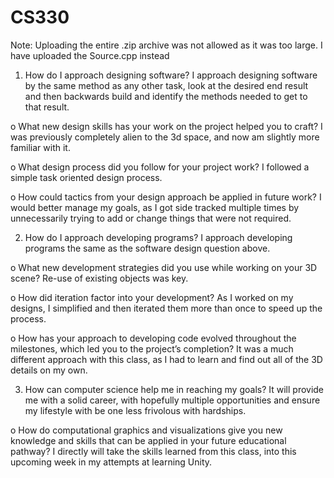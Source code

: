 # CS330
Note: Uploading the entire .zip archive was not allowed as it was too large. I have uploaded the Source.cpp instead

1.	How do I approach designing software? 
I approach designing software by the same method as any other task, look at the desired end result and then backwards build and identify the methods needed to get to that result.

o	What new design skills has your work on the project helped you to craft?
I was previously completely alien to the 3d space, and now am slightly more familiar with it.

o	What design process did you follow for your project work?
I followed a simple task oriented design process. 

o	How could tactics from your design approach be applied in future work?
I would better manage my goals, as I got side tracked multiple times by unnecessarily trying to add or change things that were not required.

2.	How do I approach developing programs? 
I approach developing programs the same as the software design question above.

o	What new development strategies did you use while working on your 3D scene?
Re-use of existing objects was key.

o	How did iteration factor into your development?
As I worked on my designs, I simplified and then iterated them more than once to speed up the process.

o	How has your approach to developing code evolved throughout the milestones, which led you to the project’s completion?
It was a much different approach with this class, as I had to learn and find out all of the 3D details on my own. 

3.	How can computer science help me in reaching my goals? 
It will provide me with a solid career, with hopefully multiple opportunities and ensure my lifestyle with be one less frivolous with hardships.

o	How do computational graphics and visualizations give you new knowledge and skills that can be applied in your future educational pathway?
I directly will take the skills learned from this class, into this upcoming week in my attempts at learning Unity.

